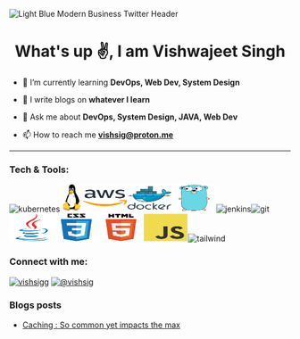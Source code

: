 ![Light Blue Modern Business Twitter Header](https://github.com/Vishsig/vishsig/assets/106250744/bdc75217-f1c1-47e5-9b8a-5a7c73840914)
<h1 align="center" >What's up ✌️, I am Vishwajeet Singh</h1>


- 🌱 I’m currently learning **DevOps, Web Dev, System Design**

- 📝 I write blogs on **whatever I learn**

- 💬 Ask me about **DevOps, System Design, JAVA, Web Dev**

- 📫 How to reach me **vishsig@proton.me**

<hr></hr>
<h3 align="left">Tech & Tools:</h3>
<p align="left"><img src="https://www.vectorlogo.zone/logos/kubernetes/kubernetes-icon.svg" alt="kubernetes" width="80" height="50"/><img src="https://raw.githubusercontent.com/devicons/devicon/master/icons/linux/linux-original.svg" alt="linux" width="40" height="50"/><img src="https://raw.githubusercontent.com/devicons/devicon/master/icons/amazonwebservices/amazonwebservices-original-wordmark.svg" alt="aws" width="80" height="50"/><img src="https://raw.githubusercontent.com/devicons/devicon/master/icons/docker/docker-original-wordmark.svg" alt="docker" width="80" height="50"/><img src="https://raw.githubusercontent.com/devicons/devicon/master/icons/go/go-original.svg" alt="go" width="80" height="50"/><img src="https://www.vectorlogo.zone/logos/jenkins/jenkins-icon.svg" alt="jenkins" width="80" height="50"/><img src="https://www.vectorlogo.zone/logos/git-scm/git-scm-icon.svg" alt="git" width="80" height="50"/><img src="https://raw.githubusercontent.com/devicons/devicon/master/icons/java/java-original.svg" alt="java" width="80" height="50"/><img src="https://raw.githubusercontent.com/devicons/devicon/master/icons/css3/css3-original-wordmark.svg" alt="css3" width="80" height="50"/><img src="https://raw.githubusercontent.com/devicons/devicon/master/icons/html5/html5-original-wordmark.svg" alt="html5" width="80" height="50"/><img src="https://raw.githubusercontent.com/devicons/devicon/master/icons/javascript/javascript-original.svg" alt="javascript" width="80" height="50"/><img src="https://www.vectorlogo.zone/logos/tailwindcss/tailwindcss-icon.svg" alt="tailwind" width="80" height="50"/></p>

<h3 align="left">Connect with me:</h3>
<p align="left">
<a href="https://twitter.com/vishsigg" target="blank"><img align="center" src="https://raw.githubusercontent.com/rahuldkjain/github-profile-readme-generator/master/src/images/icons/Social/twitter.svg" alt="vishsigg" height="30" width="40" /></a>
<a href="https://hashnode.com/@vishsig" target="blank"><img align="center" src="https://raw.githubusercontent.com/rahuldkjain/github-profile-readme-generator/master/src/images/icons/Social/hashnode.svg" alt="@vishsig" height="30" width="40" /></a>
</p>

### Blogs posts
<!-- BLOG-POST-LIST:START -->
<ul>
  <li><p><a href="https://vishsig.hashnode.dev/caching-so-common-yet-impacts-the-max">Caching : So common yet impacts the max</a><p></li>
</ul>
<!-- BLOG-POST-LIST:END -->
